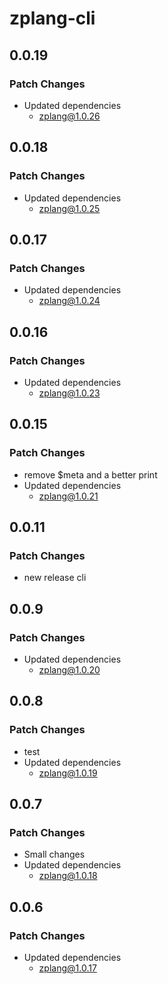 # zplang-cli

## 0.0.19

### Patch Changes

- Updated dependencies
  - zplang@1.0.26

## 0.0.18

### Patch Changes

- Updated dependencies
  - zplang@1.0.25

## 0.0.17

### Patch Changes

- Updated dependencies
  - zplang@1.0.24

## 0.0.16

### Patch Changes

- Updated dependencies
  - zplang@1.0.23

## 0.0.15

### Patch Changes

- remove $meta and a better print
- Updated dependencies
  - zplang@1.0.21

## 0.0.11

### Patch Changes

- new release cli

## 0.0.9

### Patch Changes

- Updated dependencies
  - zplang@1.0.20

## 0.0.8

### Patch Changes

- test
- Updated dependencies
  - zplang@1.0.19

## 0.0.7

### Patch Changes

- Small changes
- Updated dependencies
  - zplang@1.0.18

## 0.0.6

### Patch Changes

- Updated dependencies
  - zplang@1.0.17
